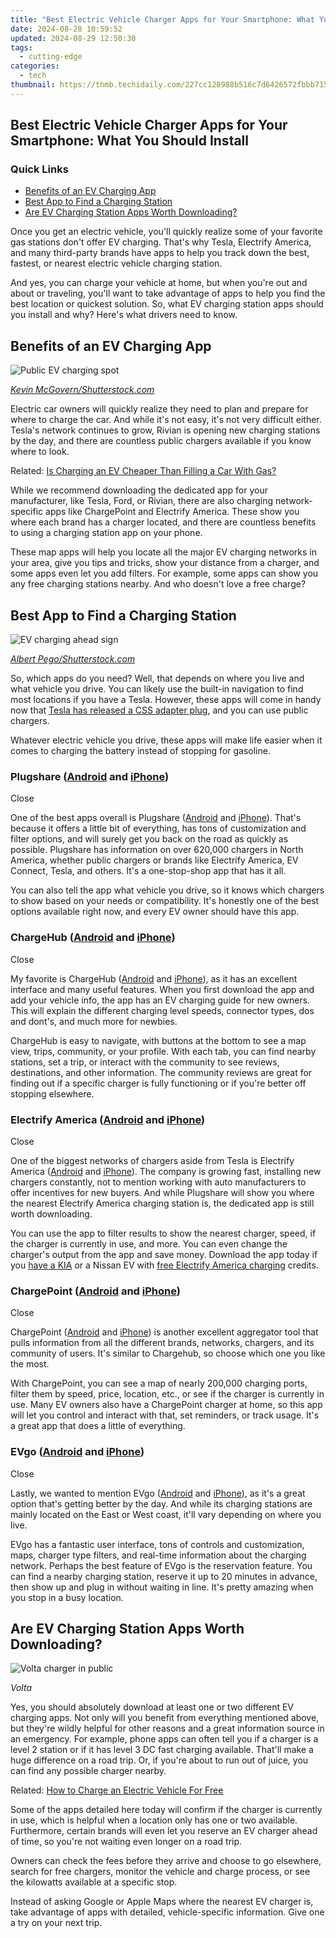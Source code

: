 ```yaml
---
title: "Best Electric Vehicle Charger Apps for Your Smartphone: What You Should Install"
date: 2024-08-28 10:59:52
updated: 2024-08-29 12:50:30
tags:
  - cutting-edge
categories:
  - tech
thumbnail: https://thmb.techidaily.com/227cc128988b516c7d6426572fbbb71529867ec9f293f57740eccc844618f624.jpg
---
```


## Best Electric Vehicle Charger Apps for Your Smartphone: What You Should Install

### Quick Links

* [Benefits of an EV Charging App](https://iphone-unlock.techidaily.com/unlock-apple-iphone-12-mini-with-forgotten-passcode-different-methods-you-can-try-drfone-by-drfone-ios/)
* [Best App to Find a Charging Station](https://screen-mirror.techidaily.com/in-2024-process-of-screen-sharing-vivo-y200e-5g-to-pc-detailed-steps-drfone-by-drfone-android/)
* [Are EV Charging Station Apps Worth Downloading?](https://location-social.techidaily.com/how-to-change-location-on-tiktok-to-see-more-content-on-your-nokia-c12-pro-drfone-by-drfone-virtual-android/)

 Once you get an electric vehicle, you'll quickly realize some of your favorite gas stations don't offer EV charging. That's why Tesla, Electrify America, and many third-party brands have apps to help you track down the best, fastest, or nearest electric vehicle charging station.

 And yes, you can charge your vehicle at home, but when you're out and about or traveling, you'll want to take advantage of apps to help you find the best location or quickest solution. So, what EV charging station apps should you install and why? Here's what drivers need to know.

##  Benefits of an EV Charging App

![Public EV charging spot](https://static1.howtogeekimages.com/wordpress/wp-content/uploads/2022/06/166891b6.png) 

_[Kevin McGovern/Shutterstock.com](https://www.shutterstock.com/image-photo/electric-vehicle-ev-charging-station-chargers-1397049992)_

 Electric car owners will quickly realize they need to plan and prepare for where to charge the car. And while it's not easy, it's not very difficult either. Tesla's network continues to grow, Rivian is opening new charging stations by the day, and there are countless public chargers available if you know where to look.

Related: [Is Charging an EV Cheaper Than Filling a Car With Gas?](https://www.reviewgeek.com/121429/is-charging-an-ev-cheaper-than-filling-a-car-with-gas/) 

 While we recommend downloading the dedicated app for your manufacturer, like Tesla, Ford, or Rivian, there are also charging network-specific apps like ChargePoint and Electrify America. These show you where each brand has a charger located, and there are countless benefits to using a charging station app on your phone.

 These map apps will help you locate all the major EV charging networks in your area, give you tips and tricks, show your distance from a charger, and some apps even let you add filters. For example, some apps can show you any free charging stations nearby. And who doesn't love a free charge?

##  Best App to Find a Charging Station

![EV charging ahead sign](https://static1.howtogeekimages.com/wordpress/wp-content/uploads/2022/06/809b4388.png) 

_[Albert Pego/Shutterstock.com](https://www.shutterstock.com/image-photo/recharging-point-electric-vehicles-sign-against-751183129)_

 So, which apps do you need? Well, that depends on where you live and what vehicle you drive. You can likely use the built-in navigation to find most locations if you have a Tesla. However, these apps will come in handy now that [Tesla has released a CSS adapter plug](https://www.reviewgeek.com/130623/tesla-finally-releases-a-ccs-charging-adapter/), and you can use public chargers.

 Whatever electric vehicle you drive, these apps will make life easier when it comes to charging the battery instead of stopping for gasoline.

###  Plugshare ([Android](https://www.anrdoezrs.net/links/3607085/type/dlg/sid/UUhtgUeUpU905364/https://play.google.com/store/apps/details?id=com.xatori.Plugshare) and [iPhone](http://apps.apple.com/us/app/plugshare/id421788217))

Close 

 One of the best apps overall is Plugshare ([Android](https://www.anrdoezrs.net/links/3607085/type/dlg/sid/UUhtgUeUpU905364/https://play.google.com/store/apps/details?id=com.xatori.Plugshare) and [iPhone](http://apps.apple.com/us/app/plugshare/id421788217)). That's because it offers a little bit of everything, has tons of customization and filter options, and will surely get you back on the road as quickly as possible. Plugshare has information on over 620,000 chargers in North America, whether public chargers or brands like Electrify America, EV Connect, Tesla, and others. It's a one-stop-shop app that has it all.

 You can also tell the app what vehicle you drive, so it knows which chargers to show based on your needs or compatibility. It's honestly one of the best options available right now, and every EV owner should have this app.

###  ChargeHub ([Android](https://www.anrdoezrs.net/links/3607085/type/dlg/sid/UUhtgUeUpU905364/https://play.google.com/store/apps/details?id=com.crosschasm.evchargerlocator) and [iPhone](http://apps.apple.com/us/app/chargehub-ev-map/id548640732))

Close 

 My favorite is ChargeHub ([Android](https://www.anrdoezrs.net/links/3607085/type/dlg/sid/UUhtgUeUpU905364/https://play.google.com/store/apps/details?id=com.crosschasm.evchargerlocator) and [iPhone](http://apps.apple.com/us/app/chargehub-ev-map/id548640732)), as it has an excellent interface and many useful features. When you first download the app and add your vehicle info, the app has an EV charging guide for new owners. This will explain the different charging level speeds, connector types, dos and dont's, and much more for newbies.

 ChargeHub is easy to navigate, with buttons at the bottom to see a map view, trips, community, or your profile. With each tab, you can find nearby stations, set a trip, or interact with the community to see reviews, destinations, and other information. The community reviews are great for finding out if a specific charger is fully functioning or if you're better off stopping elsewhere.

###  Electrify America ([Android](https://www.anrdoezrs.net/links/3607085/type/dlg/sid/UUhtgUeUpU905364/https://play.google.com/store/apps/details?id=com.ea.evowner) and [iPhone](http://apps.apple.com/us/app/electrify-america/id1458030456))

Close 

 One of the biggest networks of chargers aside from Tesla is Electrify America ([Android](https://www.anrdoezrs.net/links/3607085/type/dlg/sid/UUhtgUeUpU905364/https://play.google.com/store/apps/details?id=com.ea.evowner) and [iPhone](http://apps.apple.com/us/app/electrify-america/id1458030456)). The company is growing fast, installing new chargers constantly, not to mention working with auto manufacturers to offer incentives for new buyers. And while Plugshare will show you where the nearest Electrify America charging station is, the dedicated app is still worth downloading.

 You can use the app to filter results to show the nearest charger, speed, if the charger is currently in use, and more. You can even change the charger's output from the app and save money. Download the app today if you [have a KIA](https://www.reviewgeek.com/110390/kia-ev6-owners-get-three-years-of-free-charging-but-theres-a-catch/) or a Nissan EV with [free Electrify America charging](https://www.reviewgeek.com/103762/nissans-ariya-ev-comes-with-free-charging-for-two-years-but-you-have-to-hurry/) credits.

###  ChargePoint ([Android](https://www.anrdoezrs.net/links/3607085/type/dlg/sid/UUhtgUeUpU905364/https://play.google.com/store/apps/details?id=com.coulombtech&hl=en%5FUS&gl=US) and [iPhone](http://apps.apple.com/us/app/chargepoint/id356866743))

Close 

 ChargePoint ([Android](https://www.anrdoezrs.net/links/3607085/type/dlg/sid/UUhtgUeUpU905364/https://play.google.com/store/apps/details?id=com.coulombtech&hl=en%5FUS&gl=US) and [iPhone](http://apps.apple.com/us/app/chargepoint/id356866743)) is another excellent aggregator tool that pulls information from all the different brands, networks, chargers, and its community of users. It's similar to Chargehub, so choose which one you like the most.

 With ChargePoint, you can see a map of nearly 200,000 charging ports, filter them by speed, price, location, etc., or see if the charger is currently in use. Many EV owners also have a ChargePoint charger at home, so this app will let you control and interact with that, set reminders, or track usage. It's a great app that does a little of everything.

###  EVgo ([Android](https://www.anrdoezrs.net/links/3607085/type/dlg/sid/UUhtgUeUpU905364/https://play.google.com/store/apps/details?id=com.driivz.mobile.android.evgo.driver) and [iPhone](http://apps.apple.com/us/app/evgo-ev-chargers/id1281660968))

Close 

 Lastly, we wanted to mention EVgo ([Android](https://www.anrdoezrs.net/links/3607085/type/dlg/sid/UUhtgUeUpU905364/https://play.google.com/store/apps/details?id=com.driivz.mobile.android.evgo.driver) and [iPhone](http://apps.apple.com/us/app/evgo-ev-chargers/id1281660968)), as it's a great option that's getting better by the day. And while its charging stations are mainly located on the East or West coast, it'll vary depending on where you live.

 EVgo has a fantastic user interface, tons of controls and customization, maps, charger type filters, and real-time information about the charging network. Perhaps the best feature of EVgo is the reservation feature. You can find a nearby charging station, reserve it up to 20 minutes in advance, then show up and plug in without waiting in line. It's pretty amazing when you stop in a busy location.

##  Are EV Charging Station Apps Worth Downloading?

![Volta charger in public](https://static1.howtogeekimages.com/wordpress/wp-content/uploads/2022/09/3884cd7d.jpg) 

_Volta_

 Yes, you should absolutely download at least one or two different EV charging apps. Not only will you benefit from everything mentioned above, but they're wildly helpful for other reasons and a great information source in an emergency. For example, phone apps can often tell you if a charger is a level 2 station or if it has level 3 DC fast charging available. That'll make a huge difference on a road trip. Or, if you're about to run out of juice, you can find any possible charger nearby.

Related: [How to Charge an Electric Vehicle For Free](https://www.reviewgeek.com/127392/how-to-charge-an-electric-vehicle-for-free/) 

 Some of the apps detailed here today will confirm if the charger is currently in use, which is helpful when a location only has one or two available. Furthermore, certain brands will even let you reserve an EV charger ahead of time, so you're not waiting even longer on a road trip.

 Owners can check the fees before they arrive and choose to go elsewhere, search for free chargers, monitor the vehicle and charge process, or see the kilowatts available at a specific stop.

 Instead of asking Google or Apple Maps where the nearest EV charger is, take advantage of apps with detailed, vehicle-specific information. Give one a try on your next trip.

<ins class="adsbygoogle"
     style="display:block"
     data-ad-format="autorelaxed"
     data-ad-client="ca-pub-7571918770474297"
     data-ad-slot="1223367746"></ins>



<ins class="adsbygoogle"
     style="display:block"
     data-ad-client="ca-pub-7571918770474297"
     data-ad-slot="8358498916"
     data-ad-format="auto"
     data-full-width-responsive="true"></ins>
